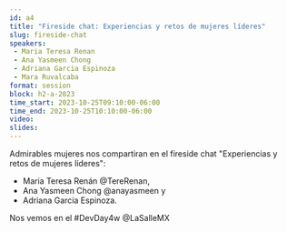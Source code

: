 ```yaml
---
id: a4
title: "Fireside chat: Experiencias y retos de mujeres líderes"
slug: fireside-chat 
speakers:
 - Maria Teresa Renan
 - Ana Yasmeen Chong 
 - Adriana Garcia Espinoza
 - Mara Ruvalcaba
format: session
block: h2-a-2023
time_start: 2023-10-25T09:10:00-06:00
time_end: 2023-10-25T10:10:00-06:00
video:
slides:
---
```


Admirables mujeres nos compartiran en el fireside chat "Experiencias y retos de mujeres líderes": 
 
 * Maria Teresa Renán @TereRenan, 
 * Ana Yasmeen Chong @anayasmeen y 
 * Adriana Garcia Espinoza. 
 
 Nos vemos en el #DevDay4w @LaSalleMX
